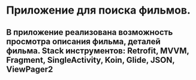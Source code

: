 # Приложение для поиска фильмов.
## В приложение реализована возможность просмотра описания фильма, деталей фильма. Stack инструментов: Retrofit, MVVM, Fragment, SingleActivity, Koin, Glide, JSON, ViewPager2
